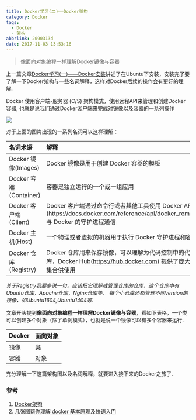 ```yaml
---
title: Docker学习(二)——Docker架构
category: Docker
tags:
  - Docker
  - 架构
abbrlink: 2090313d
date: 2017-11-03 13:53:16
---
```


<blockquote class="blockquote-center">像面向对象编程一样理解Docker镜像与容器</blockquote>

上一篇文章[Docker学习(一)——Docker安装](http://fraserlife.com/2017/11/01/Docker%E5%AD%A6%E4%B9%A0-%E4%B8%80-%E2%80%94%E2%80%94Docker%E5%AE%89%E8%A3%85/#more)讲述了在Ubuntu下安装，安装完了要了解一下Docker架构与一些名词解释，这样对Docker后续的操作会有更好的理解.

Docker 使用客户端-服务器 (C/S) 架构模式，使用远程API来管理和创建Docker容器, 也就是说我们通过Docker客户端来完成对镜像以及容器的一系列操作

<img itemprop="url image" src="/uploads/architecture.jpg" class="full-image" />

对于上面的图片出现的一系列名词可以这样理解：
<!--more-->

| 名词术语      |    解释 |
| :-------- | :--------|
| Docker 镜像(Images)  | Docker 镜像是用于创建 Docker 容器的模板 |
| Docker 容器(Container)    | 容器是独立运行的一个或一组应用 |
| Docker 客户端(Client)      |  Docker 客户端通过命令行或者其他工具使用 Docker API (https://docs.docker.com/reference/api/docker_remote_api) 与 Docker 的守护进程通信|
| Docker 主机(Host)    | 一个物理或者虚拟的机器用于执行 Docker 守护进程和容器 |
| Docker 仓库(Registry)    | Docker 仓库用来保存镜像，可以理解为代码控制中的代码仓库，Docker Hub(https://hub.docker.com) 提供了庞大的镜像集合供使用 |

*关于Registry我要多说一句，应该把它理解成管理仓库的仓库，这个仓库中有Ubuntu仓库，Apache仓库，Nginx仓库等， 每个小仓库还都管理不同version的镜像，如Ubuntu1604,Ubuntu1404等.*

文章开头提到**像面向对象编程一样理解Docker镜像与容器**，看如下表格，一个类可以创建多个对象（除了单例模式），也就是说一个镜像可以有多个容器来运行.

| Docker     |    面向对象 |
| :-------- | :--------|
| 镜像	 | 类 |
| 容器    | 对象 |

充分理解一下这篇架构图以及名词解释，就要进入接下来的Docker之旅了.

### 参考
1. [Docker架构](http://www.runoob.com/docker/docker-architecture.html)
2. [几张图帮你理解 docker 基本原理及快速入门](http://www.cnblogs.com/SzeCheng/p/6822905.html)
